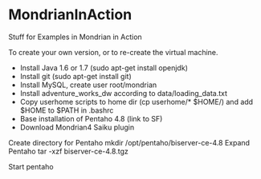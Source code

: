 MondrianInAction
================

Stuff for Examples in Mondrian in Action

To create your own version, or to re-create the virtual machine.

- Install Java 1.6 or 1.7  (sudo apt-get install openjdk)
- Install git (sudo apt-get install git)
- Install MySQL, create user root/mondrian
- Install adventure_works_dw according to data/loading_data.txt
- Copy userhome scripts to home dir (cp userhome/* $HOME/) and add $HOME to $PATH in .bashrc
- Base installation of Pentaho 4.8 (link to SF)
- Download Mondrian4 Saiku plugin

Create directory for Pentaho
mkdir /opt/pentaho/biserver-ce-4.8
Expand Pentaho
tar -xzf biserver-ce-4.8.tgz

Start pentaho 

